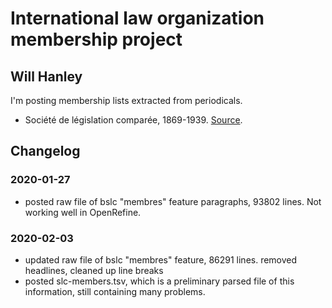 # International law organization membership project
## Will Hanley

I'm posting membership lists extracted from periodicals.
- Société de législation comparée, 1869-1939. [Source](https://github.com/whanley/ilcorpus/tree/master/journals/bslc).


## Changelog

### 2020-01-27
- posted raw file of bslc "membres" feature paragraphs, 93802 lines. Not working well in OpenRefine.

### 2020-02-03
- updated raw file of bslc "membres" feature, 86291 lines. removed headlines, cleaned up line breaks
- posted slc-members.tsv, which is a preliminary parsed file of this information, still containing many problems.
